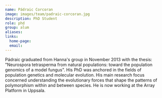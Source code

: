```yaml
---
name: Pádraic Corcoran
image: images/team/padraic-corcoran.jpg
description: PhD Student
role: phd
group: alum
aliases:
links:
  home-page:
  email: 
---
```



Pádraic graduated from Hanna's group in November 2013 with the thesis: "Neurospora tetrasperma from natural populations: toward the population genomics of a model fungus". His PhD was anchored in the fields of population genetics and molecular evolution. His main research focus concerned understanding the evolutionary forces that shape the patterns of polymorphism within and between species. He is now working at the Array Platform in Uppsala.